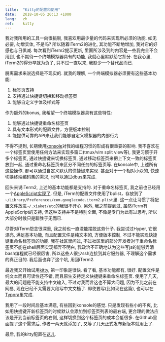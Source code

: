```yaml
---
title:  "Kitty的配置和使用"
date:   2018-10-05 20:13 +1000
lang:   zh
ref:    kitty
---
```


我对我所用的工具一向很挑剔, 我喜欢用最少量的代码来实现所必须的功能. 如无必要, 勿增实体, 不是吗? 所以随着iTerm2的进化, 其功能不断地增加, 我对它的好感也与日俱减. 每次看到iTerm2提示更新, 里面所涉及到的内容是一些我完全不会用到, 也不期待一个终端模拟器具有的功能, 我就心里默默给它扣分. 在我心里, iTerm2的得分早就为负了, 只不过一直以来, 我缺少一个替代品而已.

脱离需求来说选择是不现实的. 就我的理解, 一个终端模拟器必须要有这些基本功能:

1. 标签页支持
2. 支持通过快捷键切换和移动标签页
3. 能够自定义字体及样式等

作为额外的bonus, 我希望一个终端模拟器具有这些特性:

1. 能够通过快捷键重命名标签页
2. 具有文本形式的配置文件，方便版本控制
3. 能提供可靠的API来让我们能够自定义模拟器的内部行为

不得不提到, 长期使用[konsole](https://konsole.kde.org)对我的编程习惯的形成有很重要的影响. 我不喜欢在一个标签页里使用任何方法来实现多窗口(tmux/vim split view等), 我更习惯于开多个标签页, 通过快捷键来切换标签页, 通过移动标签页来把上下文一致的标签页放到一起, 通过重命名标签页来区分不同任务的标签页等. 在konsole中, 上述所有这些操作, 都可以通过自定义默认的快捷键来实现. 甚至对于一个相对小众的, 快速切换终端编码集的需求, 也可以通过dbus来完成.

回头来说iTerm2, 上述的基本功能都是支持的. 对于重命名标签页, 我之前也已经用一个[AppleScript实现了]("/2012/2012-07-31-applescripts.html"). 但是, iTerm的配置文件使用了bplist，存放到了`~/Library/Preferences/com.googlecode.iterm2.plist`里. 这一点让习惯了将配置文件放进`~/.xiaket/etc`的我很不开心. 另外, 我之前提到过, 虽然iTerm有AppleScript的支持, 但这种支持并不是特别全面, 不像是专门为此有过思考, 所以大部分时候只是聊胜于无而已.

尽管对iTerm怨念很深重, 我之前也一直没能摆脱这劳什子. 我尝试过Hyper, 它很漂亮, 满足基本功能, 而且配置文件是纯文本的, 方便版本控制, 不过不能实现快捷键重命名标签页的功能. 我在社区里问过, 不过社区里的部分开发者对于重命名标签页不能在shell层面实现都弄不明白, 我政治不正确地认为这些写js的能够弄清bash编程就已经很厉害, 所以这些人很少ssh连接到其它服务器, 不理解这个需求的真正目的. 我后面也弃了这个坑, 用回iTerm2.

最近我又开始试用[kitty](https://github.com/kovidgoyal/kitty), 第一印象是很快. 看了看, 基本功能都有, 很好. 配置文件是纯文本而且可读性还不错, 而且原生支持定义快捷键来重命名标签页. 使用了几天, 最大的问题是不能支持中文输入, 不过对我而言这也不算大问题, 因为不比之前在网易, 现在已经不太需要大段写中文文档了. 即使要写(比如现在这篇), 也可以在[Typora](https://typora.io)里完成.

我用了一段时间后基本满意, 有些回到konsole的感觉. 只是发现有些小的不爽, 比如用快捷键开新标签页的时候默认会添加到标签页列表的最右端, 更合理的做法应该是开到当前标签页的右侧, 这样切换到这个标签页的成本会低很多. 在Github里面提了这个需求后, 作者一两天就添加了, 又等了几天正式发布新版本就用上了.

最后, 我的kitty配置在[这儿](https://github.com/xiaket/etc/blob/master/kitty/kitty.conf).